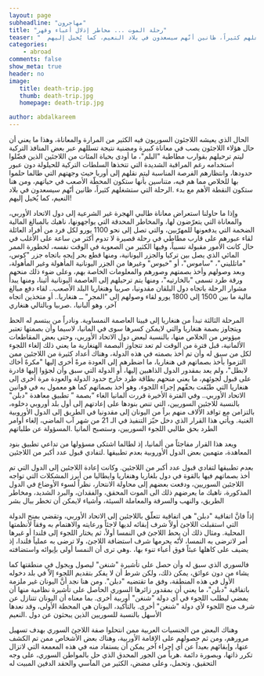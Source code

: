 ```yaml
---
layout: page
subheadline: "مهاجرون"
title: "رحلة الموت ... مخاطر إذلال أعباء وقهر"
teaser: "  الحال الذي يعيشه اللاجئون السوريون فيه الكثير من المرارة والمعاناة، وهذا ما يعني أن حال هؤلاء اللاجئون يصب في معاناة كبيرة ومضنية نتيجة تسللهم عبر بعض المنافذ التركية ليتم ترحيلهم بقوارب مطاطية البلم، ما أودى بحياة المئات من اللاجئين الذين فضّلوا استخدامه رغم المراقبة الشديدة التي تتخذها السلطات التركية للحيلولة دون عبور حدودها، وانتظارهم الفرصة المناسبة ليتم نقلهم إلى أوربا حيث وجهتهم التي طالما حلموا بها للخلاص مما هم فيه، متناسين بأنها ستكون المحطّة الأصعب في حياتهم، ومن هنا ستكون النقطة الأهم مع بدء الرحلة التي ستشغلهم كثيراً، ظانين أنّهم سيسعدون في بلاد النعيم، كما يُخيل إليهم"
categories:
    - abroad
comments: false
show_meta: true
header: no
image:
   title: death-trip.jpg
   thumb: death-trip.jpg
   homepage: death-trip.jpg

author: abdalkareem
---
```


الحال الذي يعيشه اللاجئون السوريون فيه الكثير من المرارة والمعاناة، وهذا ما يعني أن حال هؤلاء اللاجئون يصب في معاناة كبيرة ومضنية نتيجة تسللهم عبر بعض المنافذ التركية ليتم ترحيلهم بقوارب مطاطية "البلم"، ما أودى بحياة المئات من اللاجئين الذين فضّلوا استخدامه رغم المراقبة الشديدة التي تتخذها السلطات التركية للحيلولة دون عبور حدودها، وانتظارهم الفرصة المناسبة ليتم نقلهم إلى أوربا حيث وجهتهم التي طالما حلموا بها للخلاص مما هم فيه، متناسين بأنها ستكون المحطّة الأصعب في حياتهم، ومن هنا ستكون النقطة الأهم مع بدء .الرحلة التي ستشغلهم كثيراً، ظانين أنّهم سيسعدون في بلاد النعيم، كما يُخيل إليهم!

وإذا ما حاولنا استعراض معاناة طالبي الهجرة غير الشرعية إلى دول الاتحاد الأوربي، والمعاناة التي يتعرّضون لها، والمخاطر المحدقة التي يواجهونها، ناهيك بالمبالغ المالية الضخمة التي يدفعونها للمهرّبين، والتي تصل إلى نحو 1100 يورو لكل فرد من أفراد العائلة لقاء عبورهم على قارب مطاطي في رحلة قصيرة لا تدوم أكثر من ساعة على الأغلب في حال كانت الأمور مقبولة نسبياً، وفيها الكثير من الصعوبة في الوقت نفسه، لخطورة الممر المائي الذي يصل بين تركيا والجزر اليونانية، ومنها قطع بحر إيجه باتجاه جزر "كوس، "ماتلليني"، "ساموس"، أو "خيوس" وغيرها من الجزر اليونانية المأهولة وغير المأهولة، وبعد وصولهم وأخذ بصمتهم  وصورهم والمعلومات الخاصة بهم، وعلى ضوء ذلك منحهم ورقة طرد تسمى "بالخارتيه"، ومنها يتم ترحيلهم إلى العاصمة اليونانية أثينا، ومنها يبدأ مشوار الرحلة باتجاه دول البلقان مقدونيا، صربيا وهنغاريا البلد الأصعب.. لقاء دفع مبالغ مالية ما بين 1500 إلى 1800 يورو لقاء وصولهم إلى "المجر" ــ هنغاريا.. أو متخذين اتجاه آخر، وهو ألبانيا، .صربيا وبالتالي هنغاري

المرحلة الثالثة تبدأ من هنغاريا إلى فيينا العاصمة النمساوية. ونادراً من يبتسم له الحظ ويتجاوز بصمة هنغاريا والتي لايمكن كسرها سوى في المانيا، لاسيما وأن بصمتها تعتبر ميؤوس من الخلاص منها، بالنسبة لبعض دول الاتحاد الأوربي، وحتى بعض المقاطعات الألمانية، قبل فترة من الوقت لم تعد تتجاوز البصمة الهنغارية ما يعني ذلك إلغاء اللجوء لكل من سبق له وأن تم أخذ بصمته في هذه الدولة، وهناك أعداد كثيرة من اللاجئين ممن التزموا بأخذ بصماتهم في هنغاريا، ما اضطرهم إلى العودة مرةً أخرى إليها "مكرهٌ أخاك لابطل"، ولم يعد بمقدور الدول الذاهبين إليها، أو الدولة التي سبق وأن لجؤوا إليها قادرة على قبول لجوئهم، ما يعني منحهم بطاقة طرد خارج حدود الدولة والعودة مرة أخرى إلى هنغاريا التي طبّقت بحقّهم إجراء اللجوء، وهو أخذ بصماتهم كما هو معمول به في قوانين الاتحاد الأوربي.. وفي الفترة الأخيرة قررت ألمانيا الغاء “بصمة ” تطبيق معاهدة "دبلن" بالنسبة للاجئين السوريين، التي تنص بنودها على إعادتهم إلى أول بلد أوروبي دخلوه، بالتزامن مع توافد الألاف منهم براً من اليونان إلى مقدونيا في الطريق إلى الدول الأوروبية الغنية.
ويأتي هذا القرار الذي دخل حيّز التنفيذ في الـ 21 من شهر آب الماضي، إلغاء أوامر الطرد بحق طالبي اللجوء السوريين، وستصبح ألمانيا .المسؤولة عن طلباتهم

ويعد هذا القرار مفاجئاً من ألمانيا، إذ لطالما اشتكى مسؤولها من تداعي تطبيق بنود المعاهدة، متهمين بعض الدول الأوروبية بعدم تطبيقها .لتفادي قبول عدد أكبر من اللاجئين

بعدم تطبيقها لتفادي قبول عدد أكبر من اللاجئين.
وكانت إعادة اللاجئين إلى الدول التي تم أخذ بصماتهم فيها بالقوة في دول بلغاريا وهنغاريا وايطاليا من أبرز المشكلات التي تواجه اللاجئين السوريين، ودفعت بعضهم إلى محاولة الانتحار، نظراً لسوء الأوضاع في الدول المذكورة، ناهيك ما يعرضهم ذلك الى الموت المحقق، والفقدان، والبرد الشديد، ومخاطر الطريق، والنهب والسرقة والمعاملة السيئة، وأشياء لايمكن أن تخطر ببال بشر

إذاً فانَّ اتفاقية "دبلن" هي اتفاقية تتعلّق باللاجئين إلى الاتحاد الأوربي، وتقضي بمنح الدولة التي استقبلت اللاجئ أولاً شرف إبقائه لديها لاجئاً ورعايته والاهتمام به وفقاً لأنظمتها المحلية. ومثال ذلك أن يحط اللاجئ في النمسا أولاً، ثم يختار اللجوء إلى فلندا أو غيرها أمر لاترضى به النمسا، لأنّه يحرمها شرف استضافة اللاجئ، ولا ترضى به عملياً فلندا، إذ يضيف على كاهلها عبئاً فوق أعباء تنوء بها، .وهي ترى أن النمسا أولى بإيوائه واستضافته

فالسوري الذي سبق له وأن حصل على تأشيرة "شنغن" ليصول ويجول في منطقتها كما يشاء من دون عوائق، يمكن ذلك، ولكن شرط أن لا يفكر بتقديم اللجوء إلاّ في بلد دخوله الأول في هذه المنطقة، وفق ما تقتضيه "دبلن". ومن هنا نجد أنَّ اليونان غير ملزمة باتفاقية "دبلن"، ما يعني أن بمقدور زائرها السوري الحاصل على تأشيرة نظامية منها أن يمضي ليطلب اللجوء في أي دولة "شنغن" أوربية أخرى. بما معناه أن اليونان تتنازل عن شرف منح اللجوء لأي دولة "شنغن" أخرى. بالتأكيد، اليونان هي المحطة الأولى، وقد نعدها الأسهل بالنسبة للسوريين الذين يبحثون عن دول .النعيم

وهناك البعض من الجنسيات العربية ممن انتحلوا صفة اللاجئ السوري بهدف تسهيل مرورهم، ومن ثم حصولهم على الإقامة الأوربية، وهناك بعض الأشخاص ممن تم الكشف عنها، وإبقائهم بعيداً عن أي إجراء آخر يمكن أن يستفاد منه في هذه المعمعة التي لاتزال تكرر ذاتها، وبصورة دائمة .هرباً من الجور المحدق الذي حل بالمواطن السوري، على وجه التحقيق، وتحمل، وعلى مضض، الكثير من المآسي والحقد الدفين المبيت له
